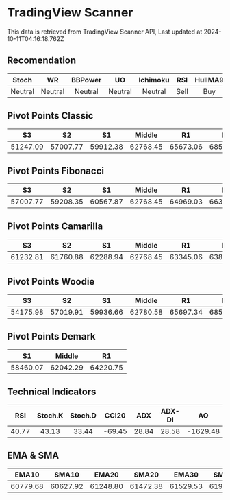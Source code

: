 # TradingView Scanner
This data is retrieved from TradingView Scanner API, Last updated at 2024-10-11T04:16:18.762Z

## Recomendation
| Stoch | WR | BBPower | UO | Ichimoku | RSI | HullMA9 |
| :---: | :---: | :---: | :---: | :---: | :---: | :---: |
| Neutral | Neutral | Neutral | Neutral | Neutral | Sell | Buy |

## Pivot Points Classic
| S3 | S2 | S1 | Middle | R1 | R2 | R3 |
| :---: | :---: | :---: | :---: | :---: | :---: | :---: |
| 51247.09 | 57007.77 | 59912.38 | 62768.45 | 65673.06 | 68529.13 | 74289.81 |

## Pivot Points Fibonacci
| S3 | S2 | S1 | Middle | R1 | R2 | R3 |
| :---: | :---: | :---: | :---: | :---: | :---: | :---: |
| 57007.77 | 59208.35 | 60567.87 | 62768.45 | 64969.03 | 66328.55 | 68529.13 |

## Pivot Points Camarilla
| S3 | S2 | S1 | Middle | R1 | R2 | R3 |
| :---: | :---: | :---: | :---: | :---: | :---: | :---: |
| 61232.81 | 61760.88 | 62288.94 | 62768.45 | 63345.06 | 63873.12 | 64401.19 |

## Pivot Points Woodie
| S3 | S2 | S1 | Middle | R1 | R2 | R3 |
| :---: | :---: | :---: | :---: | :---: | :---: | :---: |
| 54175.98 | 57019.91 | 59936.66 | 62780.58 | 65697.34 | 68541.26 | 71458.02 |

## Pivot Points Demark
| S1 | Middle | R1 |
| :---: | :---: | :---: |
| 58460.07 | 62042.29 | 64220.75 |

## Technical Indicators
| RSI | Stoch.K | Stoch.D | CCI20 | ADX | ADX-DI | AO | Mom | MACD | MACD | W.R | HullMA9 |
| :---: | :---: | :---: | :---: | :---: | :---: | :---: | :---: | :---: | :---: | :---: | :---: |
| 40.77 | 43.13 | 33.44 | -69.45 | 28.84 | 28.58 | -1629.48 | -1695.33 | -539.27 | -420.07 | -53.41 | 60199.61 |

## EMA & SMA
| EMA10 | SMA10 | EMA20 | SMA20 | EMA30 | SMA30 | EMA50 | SMA50 | EMA100 | SMA100 | EMA200 | SMA200 |
| :---: | :---: | :---: | :---: | :---: | :---: | :---: | :---: | :---: | :---: | :---: | :---: |
| 60779.68 | 60627.92 | 61248.80 | 61472.38 | 61529.53 | 61969.64 | 61884.14 | 61814.23 | 62130.94 | 62982.61 | 61714.00 | 61419.81 |